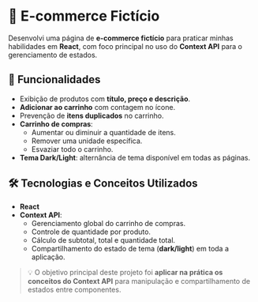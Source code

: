 # 🛒 E-commerce Fictício

Desenvolvi uma página de **e-commerce fictício** para praticar minhas habilidades em **React**, com foco principal no uso do **Context API** para o gerenciamento de estados.

## 📌 Funcionalidades

- Exibição de produtos com **título, preço e descrição**.  
- **Adicionar ao carrinho** com contagem no ícone.  
- Prevenção de **itens duplicados** no carrinho.  
- **Carrinho de compras**:  
  - Aumentar ou diminuir a quantidade de itens.  
  - Remover uma unidade específica.  
  - Esvaziar todo o carrinho.  
- **Tema Dark/Light**: alternância de tema disponível em todas as páginas.  

## 🛠️ Tecnologias e Conceitos Utilizados

- **React**  
- **Context API**:  
  - Gerenciamento global do carrinho de compras.  
  - Controle de quantidade por produto.  
  - Cálculo de subtotal, total e quantidade total.  
  - Compartilhamento do estado de tema (**dark/light**) em toda a aplicação.  

> 💡 O objetivo principal deste projeto foi **aplicar na prática os conceitos do Context API** para manipulação e compartilhamento de estados entre componentes.
